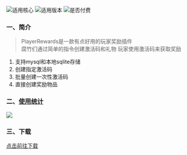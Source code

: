 
![适用核心](https://img.shields.io/badge/适用核心-Spigot|Folia-blue)
![适用版本](https://img.shields.io/badge/适用版本-1.7.x--1.20.x-blue)
![是否付费](https://img.shields.io/badge/是否付费-否-blue)

### 一、简介

> PlayerRewards是一款有点好用的玩家奖励插件  
> 腐竹们通过简单的指令创建激活码和礼物
> 玩家使用激活码来获取奖励

1. 支持mysql和本地sqlite存储
2. 创建指定激活码
3. 批量创建一次性激活码
4. 直接创建奖励物品

### 二、[使用统计](https://bstats.org/plugin/bukkit/PlayerRewards/13634)

![](https://bstats.org/signatures/bukkit/PlayerRewards.svg)

### 三、下载

[点击前往下载](https://www.alipan.com/s/B1eKwXEHSmL)  

